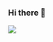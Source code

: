 ### Hi there 👋

<a href="https://visitcount.itsvg.in">
  <img src="https://visitcount.itsvg.in/api?id=Dino-1337&label=Profile%20Views&color=9&icon=0&pretty=false" />
</a>

<!--
**Dino-1337/Dino-1337** is a ✨ _special_ ✨ repository because its `README.md` (this file) appears on your GitHub profile.

Here are some ideas to get you started:

- 🔭 I’m currently working on ...
- 🌱 I’m currently learning ...
- 👯 I’m looking to collaborate on ...
- 🤔 I’m looking for help with ...
- 💬 Ask me about ...
- 📫 How to reach me: ...
- 😄 Pronouns: ...
- ⚡ Fun fact: ...
-->
